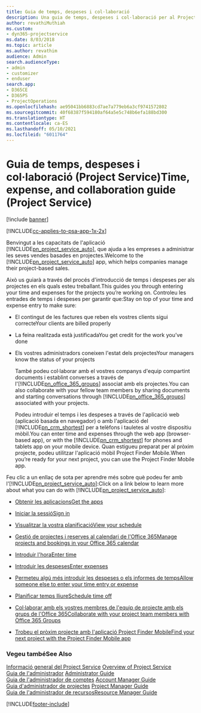 ```yaml
---
title: Guia de temps, despeses i col·laboració
description: Una guia de temps, despeses i col·laboració per al Project Service
author: revathiMuthiah
ms.custom:
- dyn365-projectservice
ms.date: 8/03/2018
ms.topic: article
ms.author: revathim
audience: Admin
search.audienceType:
- admin
- customizer
- enduser
search.app:
- D365CE
- D365PS
- ProjectOperations
ms.openlocfilehash: ae95041bb6883cd7ae7a779eb6a3cf9741572802
ms.sourcegitcommit: 40f68387f594180af64a5e5c748b6efa188bd300
ms.translationtype: HT
ms.contentlocale: ca-ES
ms.lasthandoff: 05/10/2021
ms.locfileid: "6011764"
---
```

# <a name="time-expense-and-collaboration-guide-project-service"></a><span data-ttu-id="6a0e4-103">Guia de temps, despeses i col·laboració (Project Service)</span><span class="sxs-lookup"><span data-stu-id="6a0e4-103">Time, expense, and collaboration guide (Project Service)</span></span>

[!include [banner](../includes/psa-now-project-operations.md)]

[!INCLUDE[cc-applies-to-psa-app-1x-2x](../includes/cc-applies-to-psa-app-1x-2x.md)]

<span data-ttu-id="6a0e4-104">Benvingut a les capacitats de l'aplicació [!INCLUDE[pn_project_service_auto](../includes/pn-project-service-auto.md)], que ajuda a les empreses a administrar les seves vendes basades en projectes.</span><span class="sxs-lookup"><span data-stu-id="6a0e4-104">Welcome to the [!INCLUDE[pn_project_service_auto](../includes/pn-project-service-auto.md)] app, which helps companies manage their project-based sales.</span></span> 
  
 <span data-ttu-id="6a0e4-105">Això us guiarà a través del procés d'introducció de temps i despeses per als projectes en els quals esteu treballant.</span><span class="sxs-lookup"><span data-stu-id="6a0e4-105">This guides you through entering your time and expenses for the projects you’re working on.</span></span> <span data-ttu-id="6a0e4-106">Controleu les entrades de temps i despeses per garantir que:</span><span class="sxs-lookup"><span data-stu-id="6a0e4-106">Stay on top of your time and expense entry to make sure:</span></span>  
  
- <span data-ttu-id="6a0e4-107">El contingut de les factures que reben els vostres clients sigui correcte</span><span class="sxs-lookup"><span data-stu-id="6a0e4-107">Your clients are billed properly</span></span>  
  
- <span data-ttu-id="6a0e4-108">La feina realitzada està justificada</span><span class="sxs-lookup"><span data-stu-id="6a0e4-108">You get credit for the work you’ve done</span></span>  
  
- <span data-ttu-id="6a0e4-109">Els vostres administradors coneixen l'estat dels projectes</span><span class="sxs-lookup"><span data-stu-id="6a0e4-109">Your managers know the status of your projects</span></span>  
  
  <span data-ttu-id="6a0e4-110">També podeu col·laborar amb el vostres companys d'equip compartint documents i establint converses a través de l'[!INCLUDE[pn_office_365_groups](../includes/pn-office-365-groups.md)] associat amb els projectes.</span><span class="sxs-lookup"><span data-stu-id="6a0e4-110">You can also collaborate with your fellow team members by sharing documents and starting conversations through [!INCLUDE[pn_office_365_groups](../includes/pn-office-365-groups.md)] associated with your projects.</span></span>  
  
  <span data-ttu-id="6a0e4-111">Podeu introduir el temps i les despeses a través de l'aplicació web (aplicació basada en navegador) o amb l'aplicació del [!INCLUDE[pn_crm_shortest](../includes/pn-crm-shortest.md)] per a telèfons i tauletes al vostre dispositiu mòbil.</span><span class="sxs-lookup"><span data-stu-id="6a0e4-111">You can enter time and expenses through the web app (browser-based app), or with the [!INCLUDE[pn_crm_shortest](../includes/pn-crm-shortest.md)] for phones and tablets app on your mobile device.</span></span> <span data-ttu-id="6a0e4-112">Quan estigueu preparat per al pròxim projecte, podeu utilitzar l'aplicació mòbil Project Finder Mobile.</span><span class="sxs-lookup"><span data-stu-id="6a0e4-112">When you’re ready for your next project, you can use the Project Finder Mobile app.</span></span>  
  
<span data-ttu-id="6a0e4-113">Feu clic a un enllaç de sota per aprendre més sobre què podeu fer amb l'[!INCLUDE[pn_project_service_auto](../includes/pn-project-service-auto.md)]:</span><span class="sxs-lookup"><span data-stu-id="6a0e4-113">Click on a link below to learn more about what you can do with [!INCLUDE[pn_project_service_auto](../includes/pn-project-service-auto.md)]:</span></span>  
  
-   [<span data-ttu-id="6a0e4-114">Obtenir les aplicacions</span><span class="sxs-lookup"><span data-stu-id="6a0e4-114">Get the apps</span></span>](../psa/get-apps.md)  
  
-   [<span data-ttu-id="6a0e4-115">Iniciar la sessió</span><span class="sxs-lookup"><span data-stu-id="6a0e4-115">Sign in</span></span>](../psa/sign-in.md)  
  
-   [<span data-ttu-id="6a0e4-116">Visualitzar la vostra planificació</span><span class="sxs-lookup"><span data-stu-id="6a0e4-116">View your schedule</span></span>](../psa/view-schedule.md)  
  
-   [<span data-ttu-id="6a0e4-117">Gestió de projectes i reserves al calendari de l'Office 365</span><span class="sxs-lookup"><span data-stu-id="6a0e4-117">Manage projects and bookings in your Office 365 calendar</span></span>](../psa/manage-project-bookings-office-365-calendar.md)  
  
-   [<span data-ttu-id="6a0e4-118">Introduir l'hora</span><span class="sxs-lookup"><span data-stu-id="6a0e4-118">Enter time</span></span>](../psa/enter-time.md)  
  
-   [<span data-ttu-id="6a0e4-119">Introduir les despeses</span><span class="sxs-lookup"><span data-stu-id="6a0e4-119">Enter expenses</span></span>](../psa/enter-expenses.md)  
  
-   [<span data-ttu-id="6a0e4-120">Permeteu algú més introduir les despeses o els informes de temps</span><span class="sxs-lookup"><span data-stu-id="6a0e4-120">Allow someone else to enter your time entry or expense</span></span>](../psa/allow-someone-else-enter-time-entry-expense.md)  
  
-   [<span data-ttu-id="6a0e4-121">Planificar temps lliure</span><span class="sxs-lookup"><span data-stu-id="6a0e4-121">Schedule time off</span></span>](../psa/schedule-time-off.md)  
  
-   [<span data-ttu-id="6a0e4-122">Col·laborar amb els vostres membres de l'equip de projecte amb els grups de l'Office 365</span><span class="sxs-lookup"><span data-stu-id="6a0e4-122">Collaborate with your project team members with Office 365 Groups</span></span>](../psa/collaborate-project-team-members-office-365-groups.md)  
  
-   [<span data-ttu-id="6a0e4-123">Trobeu el pròxim projecte amb l'aplicació Project Finder Mobile</span><span class="sxs-lookup"><span data-stu-id="6a0e4-123">Find your next project with the Project Finder Mobile app</span></span>](../psa/find-next-project-finder-mobile-app.md)  
  
### <a name="see-also"></a><span data-ttu-id="6a0e4-124">Vegeu també</span><span class="sxs-lookup"><span data-stu-id="6a0e4-124">See Also</span></span>  
 <span data-ttu-id="6a0e4-125">[Informació general del Project Service](../psa/overview.md) </span><span class="sxs-lookup"><span data-stu-id="6a0e4-125">[Overview of Project Service](../psa/overview.md) </span></span>  
 <span data-ttu-id="6a0e4-126">[Guia de l'administrador](../psa/admin-guide.md) </span><span class="sxs-lookup"><span data-stu-id="6a0e4-126">[Administrator Guide](../psa/admin-guide.md) </span></span>  
 <span data-ttu-id="6a0e4-127">[Guia de l'administrador de comptes](../psa/account-manager-guide.md) </span><span class="sxs-lookup"><span data-stu-id="6a0e4-127">[Account Manager Guide](../psa/account-manager-guide.md) </span></span>  
 <span data-ttu-id="6a0e4-128">[Guia d'administrador de projectes](../psa/project-manager-guide.md) </span><span class="sxs-lookup"><span data-stu-id="6a0e4-128">[Project Manager Guide](../psa/project-manager-guide.md) </span></span>  
 [<span data-ttu-id="6a0e4-129">Guia de l'administrador de recursos</span><span class="sxs-lookup"><span data-stu-id="6a0e4-129">Resource Manager Guide</span></span>](../psa/resource-manager-guide.md)   


[!INCLUDE[footer-include](../includes/footer-banner.md)]